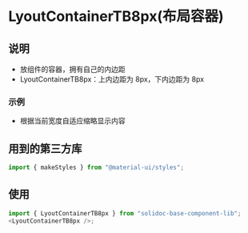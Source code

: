 # LyoutContainerTB8px(布局容器)

## 说明

- 放组件的容器，拥有自己的内边距
- LyoutContainerTB8px：上内边距为 8px，下内边距为 8px

### 示例

- 根据当前宽度自适应缩略显示内容

## 用到的第三方库

```js
import { makeStyles } from "@material-ui/styles";
```

## 使用

```js
import { LyoutContainerTB8px } from "solidoc-base-component-lib";
<LyoutContainerTB8px />;
```
